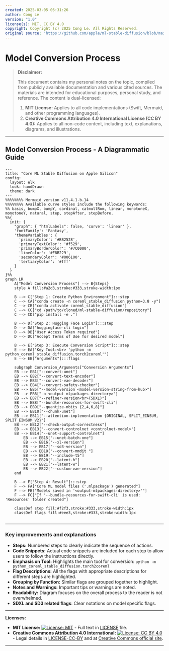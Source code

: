 ```yaml
---
created: 2025-03-05 05:31:26
author: Cong Le
version: "1.0"
license(s): MIT, CC BY 4.0
copyright: Copyright (c) 2025 Cong Le. All Rights Reserved.
original source: "https://github.com/apple/ml-stable-diffusion/blob/main/README.md"
---
```




# Model Conversion Process
> **Disclaimer:**
>
> This document contains my personal notes on the topic,
> compiled from publicly available documentation and various cited sources.
> The materials are intended for educational purposes, personal study, and reference.
> The content is dual-licensed:
> 1. **MIT License:** Applies to all code implementations (Swift, Mermaid, and other programming languages).
> 2. **Creative Commons Attribution 4.0 International License (CC BY 4.0):** Applies to all non-code content, including text, explanations, diagrams, and illustrations.
---


## Model Conversion Process - A Diagrammatic Guide 




```mermaid
---
title: "Core ML Stable Diffusion on Apple Silicon"
config:
  layout: elk
  look: handDrawn
  theme: dark
---
%%%%%%%% Mermaid version v11.4.1-b.14
%%%%%%%% Available curve styles include the following keywords:
%% basis, bumpX, bumpY, cardinal, catmullRom, linear, monotoneX, monotoneY, natural, step, stepAfter, stepBefore.
%%{
  init: {
    "graph": { "htmlLabels": false, 'curve': 'linear' },
    'fontFamily': 'Fantasy',
    'themeVariables': {
      'primaryColor': '#BB2528',
      'primaryTextColor': '#f529',
      'primaryBorderColor': '#7C0000',
      'lineColor': '#F8B229',
      'secondaryColor': '#006100',
      'tertiaryColor': '#fff'
    }
  }
}%%
graph LR
    A["Model Conversion Process"] --> B{Steps}
    style A fill:#a2d3,stroke:#333,stroke-width:1px

    B --> C["Step 1: Create Python Environment"]:::step
    C --> CA["conda create -n coreml_stable_diffusion python=3.8 -y"]
    C --> CB["conda activate coreml_stable_diffusion"]
    C --> CC["cd /path/to/cloned/ml-stable-diffusion/repository"]
    C --> CD["pip install -e ."]

    B --> D["Step 2: Hugging Face Login"]:::step
    D --> DA["huggingface-cli login"]
    D --> DB["User Access Token required"]
    D --> DC["Accept Terms of Use for desired model"]

    B --> E["Step 3: Execute Conversion Script"]:::step
    E --> EA["Key Tool:<br> 'python -m python_coreml_stable_diffusion.torch2coreml'"]
    E --> EB["Arguments"]:::flags

    subgraph Conversion_Arguments["Conversion Arguments"]
    EB --> EB1["--convert-unet"]
    EB --> EB2["--convert-text-encoder"]
    EB --> EB3["--convert-vae-decoder"]
    EB --> EB4["--convert-safety-checker"]
    EB --> EB5["--model-version <model-version-string-from-hub>"]
    EB --> EB6["-o <output-mlpackages-directory>"]
    EB --> EB7["--refiner-version<br>(SDXL)"]
    EB --> EB8["--bundle-resources-for-swift-cli"]
    EB --> EB9["--quantize-nbits {2,4,6,8}"]
    EB --> EB10["--chunk-unet"]
    EB --> EB11["--attention-implementation {ORIGINAL, SPLIT_EINSUM, SPLIT_EINSUM_V2}"]
    EB --> EB12["--check-output-correctness"]
    EB --> EB13["--convert-controlnet <controlnet-model>"]
    EB --> EB14["--unet-support-controlnet"]
        EB --> EB15["--unet-batch-one"]
        EB --> EB16["--xl-version"]
        EB --> EB17["--sd3-version"]
        EB --> EB18["--convert-mmdit "]
        EB --> EB19["--include-t5"]
        EB --> EB20["--latent-h"]
        EB --> EB21["--latent-w"]
        EB --> EB22["--custom-vae-version"]
    end

    B --> F["Step 4: Result"]:::step
    F --> FA["Core ML model files ('.mlpackage') generated"]
    F --> FB["Models saved in '<output-mlpackages-directory>'"]
    F --> FC["If '--bundle-resources-for-swift-cli' is used: 'Resources' folder created"]

    classDef step fill:#f2f3,stroke:#333,stroke-width:1px
    classDef flags fill:#eee3,stroke:#333,stroke-width:1px
    
```


----

### Key improvements and explanations

*   **Steps:** Numbered steps to clearly indicate the sequence of actions.
*   **Code Snippets:**  Actual code snippets are included for each step to allow users to follow the instructions directly.
*   **Emphasis on Tool:** Highlights the main tool for conversion: `python -m python_coreml_stable_diffusion.torch2coreml`
*   **Flag Descriptions:**  All the flags with appropriate descriptions for different steps are highlighted.
*   **Grouping by Function:**  Similar flags are grouped together to highlight.
*   **Notes and Warnings:**   Important tips or warnings are noted.
*   **Readability:** Diagram focuses on the overall process to the reader is not overwhelmed.
*   **SDXL and SD3 related flags**: Clear notations on model specific flags.





---
**Licenses:**

- **MIT License:**  [![License: MIT](https://img.shields.io/badge/License-MIT-yellow.svg)](LICENSE) - Full text in [LICENSE](LICENSE) file.
- **Creative Commons Attribution 4.0 International:** [![License: CC BY 4.0](https://licensebuttons.net/l/by/4.0/88x31.png)](LICENSE-CC-BY) - Legal details in [LICENSE-CC-BY](LICENSE-CC-BY) and at [Creative Commons official site](http://creativecommons.org/licenses/by/4.0/).

---